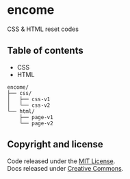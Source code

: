 # encome
CSS & HTML reset codes

## Table of contents

- CSS
- HTML

```
encome/
├── css/
│   ├── css-v1
│   └── css-v2
└── html/
    ├── page-v1
    └── page-v2
```

## Copyright and license

Code released under the [MIT License](https://github.com/edwin5552/encome/blob/master/LICENSE).<br>
Docs released under [Creative Commons](https://github.com/edwin5552/encome/blob/master/LICENSE).

